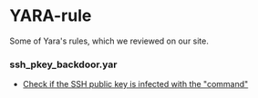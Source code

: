 # YARA-rule
Some of Yara's rules, which we reviewed on our site.


### ssh_pkey_backdoor.yar
- [Check if the SSH public key is infected with the "command"](https://onhexgroup.ir/%d9%82%d8%b1%d8%a7%d8%b1-%d8%af%d8%a7%d8%af%d9%86-%d8%a8%da%a9%d8%af%d9%88%d8%b1-%d8%af%d8%b1-%da%a9%d9%84%db%8c%d8%af-%d8%b9%d9%85%d9%88%d9%85%db%8c-ssh/)
